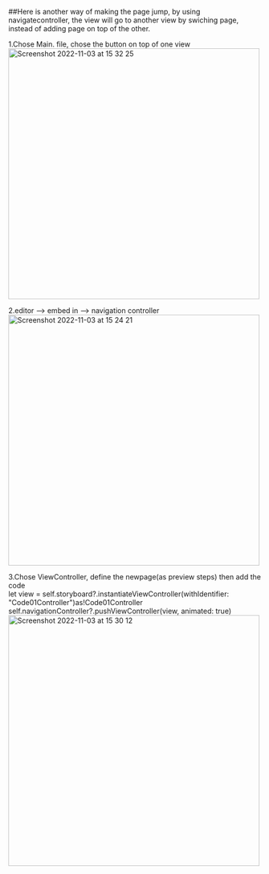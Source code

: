 ##Here is another way of making the page jump, by using navigatecontroller, the view will go to another view by swiching page, instead of adding page on top of the other.  
  
1.Chose Main. file, chose the button on top of one view  
<img width="500" alt="Screenshot 2022-11-03 at 15 32 25" src="https://user-images.githubusercontent.com/91618091/199764639-2ff43922-7653-4d8d-8877-5f18f189635d.png">  

  
2.editor --> embed in --> navigation controller  
<img width="500" alt="Screenshot 2022-11-03 at 15 24 21" src="https://user-images.githubusercontent.com/91618091/199762499-42ef0314-406f-4330-a57c-dd7a03c1d421.png">  
  
3.Chose ViewController, define the newpage(as preview steps) then add the code       
let view = self.storyboard?.instantiateViewController(withIdentifier: "Code01Controller")as!Code01Controller  
self.navigationController?.pushViewController(view, animated: true)  
<img width="500" alt="Screenshot 2022-11-03 at 15 30 12" src="https://user-images.githubusercontent.com/91618091/199764055-d19fe9b6-f8d3-45ae-a427-8174b080bbff.png">  
